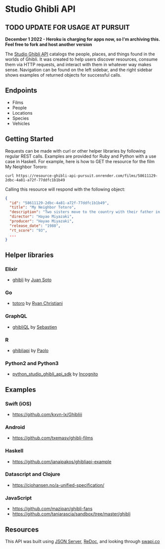 # Studio Ghibli API

## TODO UPDATE FOR USAGE AT PURSUIT

**December 1 2022 - Heroku is charging for apps now, so I'm archiving this. Feel free to fork and host another version**

The [Studio Ghibli API](https://resource-ghibli-api-pursuit.onrender.com) catalogs the people, places, and things found in the worlds of Ghibli. It was created to help users discover resources, consume them via HTTP requests, and interact with them in whatever way makes sense. Navigation can be found on the left sidebar, and the right sidebar shows examples of returned objects for successful calls.

## Endpoints

- Films
- People
- Locations
- Species
- Vehicles

## Getting Started

Requests can be made with curl or other helper libraries by following regular REST calls. Examples are provided for Ruby and Python with a use case in Haskell. For example, here is how to GET the resource for the film My Neighbor Tororo:

`curl https://resource-ghibli-api-pursuit.onrender.com/films/58611129-2dbc-4a81-a72f-77ddfc1b1b49`

Calling this resource will respond with the following object:

```json
{
  "id": "58611129-2dbc-4a81-a72f-77ddfc1b1b49",
  "title": "My Neighbor Totoro",
  "description": "Two sisters move to the country with their father in order to be closer to their hospitalized mother, and discover the surrounding trees are inhabited by Totoros, magical spirits of the forest. When the youngest runs away from home, the older sister seeks help from the spirits to find her.",
  "director": "Hayao Miyazaki",
  "producer": "Hayao Miyazaki",
  "release_date": "1988",
  "rt_score": "93",
  ...
}
```

## Helper libraries

### Elixir

- [ghibli](https://github.com/sotojuan/ghibli) by [Juan Soto](https://github.com/sotojuan)

### Go

- [totoro](https://github.com/Rchristiani/totoro) by [Ryan Christiani](https://github.com/Rchristiani)

### GraphQL

- [ghibliQL](https://github.com/kisscool-fr/ghibliql) by [Sebastien](https://github.com/kisscool-fr)

### R

- [ghibliapi](https://github.com/onertipaday/ghibliapi) by [Paolo](https://github.com/onertipaday)

### Python2 and Python3

- [python_studio_ghibli_api_sdk](https://github.com/Incognito/python_studio_ghibli_api_sdk) by [Incognito](https://github.com/Incognito)

## Examples

### Swift (iOS)

- https://github.com/kxvn-lx/Ghibliii

### Android

- https://github.com/txemasv/ghibli-films

### Haskell

- https://github.com/janaipakos/ghibliapi-example

### Datascript and Clojure

- https://cjohansen.no/a-unified-specification/

### JavaScript

- https://github.com/mazipan/ghibli-fans
- https://github.com/taniarascia/sandbox/tree/master/ghibli

## Resources

This API was built using [JSON Server](https://github.com/typicode/json-server), [ReDoc](https://github.com/Rebilly/ReDoc), and looking through [swapi.co](https://github.com/phalt/swapi)
